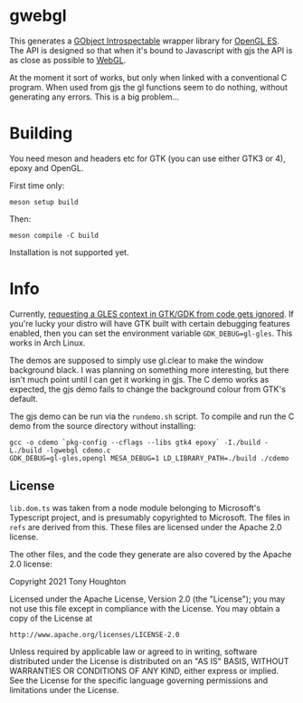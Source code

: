 # gwebgl

This generates a [GObject Introspectable](https://gi.readthedocs.io/en/latest/)
wrapper library for [OpenGL ES](https://www.khronos.org/opengles/). The API is
designed so that when it's bound to Javascript with gjs the API is as close as
possible to [WebGL](https://www.khronos.org/webgl/).

At the moment it sort of works, but only when linked with a conventional C
program. When used from gjs the gl functions seem to do nothing, without
generating any errors. This is a big problem...

# Building

You need meson and headers etc for GTK (you can use either GTK3 or 4), epoxy and
OpenGL.

First time only:
```
meson setup build
```

Then:
```
meson compile -C build
```

Installation is not supported yet.

# Info

Currently, [requesting a GLES context in GTK/GDK from code gets
ignored](https://gitlab.gnome.org/GNOME/gtk/-/issues/4221). If you're lucky your
distro will have GTK built with certain debugging features enabled, then you can
set the environment variable `GDK_DEBUG=gl-gles`. This works in Arch Linux.

The demos are supposed to simply use gl.clear to make the window background
black. I was planning on something more interesting, but there isn't much point
until I can get it working in gjs. The C demo works as expected, the gjs demo
fails to change the background colour from GTK's default.

The gjs demo can be run via the `rundemo.sh` script.  To compile and run the C
demo from the source directory without installing:

```
gcc -o cdemo `pkg-config --cflags --libs gtk4 epoxy` -I./build -L./build -lgwebgl cdemo.c
GDK_DEBUG=gl-gles,opengl MESA_DEBUG=1 LD_LIBRARY_PATH=./build ./cdemo
```

## License

`lib.dom.ts` was taken from a node module belonging to Microsoft's Typescript
project, and is presumably copyrighted to Microsoft. The files in `refs` are
derived from this. These files are licensed under the Apache 2.0 license.

The other files, and the code they generate are also covered by the Apache 2.0
license:

Copyright 2021 Tony Houghton

Licensed under the Apache License, Version 2.0 (the "License"); you may not use
this file except in compliance with the License. You may obtain a copy of the
License at

    http://www.apache.org/licenses/LICENSE-2.0

Unless required by applicable law or agreed to in writing, software distributed
under the License is distributed on an "AS IS" BASIS, WITHOUT WARRANTIES OR
CONDITIONS OF ANY KIND, either express or implied. See the License for the
specific language governing permissions and limitations under the License.
